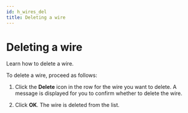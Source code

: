 ```yaml
---
id: h_wires_del
title: Deleting a wire
---
```


# Deleting a wire



Learn how to delete a wire.

To delete a wire, proceed as follows:

1.  Click the **Delete** icon in the row for the wire you want to delete. A message is displayed for you to confirm whether to delete the wire.

2.  Click **OK**. The wire is deleted from the list.


